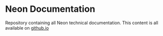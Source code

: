 # Neon Documentation
Repository containing all Neon technical documentation. This content is all available
on [github.io](https://neongeckocom.github.io/neon-docs)